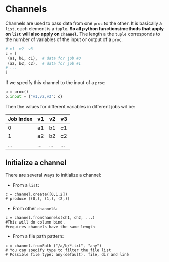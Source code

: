 

# Channels

Channels are used to pass data from one `proc` to the other. It is basically a `list`, each element is a `tuple`. **So all python functions/methods that apply on `list` will also apply on `channel`.** The length a the `tuple` corresponds to the number of variables of the input or output of a `proc`.
```python
# v1  v2  v3
c = [
 (a1, b1, c1),  # data for job #0
 (a2, b2, c2),  # data for job #1
# ...
]
```
If we specify this channel to the input of a `proc`:
```python
p = proc()
p.input = {"v1,v2,v3": c}
```
Then the values for different variables in different jobs wil be:

| Job Index | v1 | v2  | v3 |
|-----------|----|-----|----|
| 0         | a1 | b1  | c1 |
| 1         | a2 | b2  | c2 |
| ...       |... | ... |... |


## Initialize a channel
There are several ways to initialize a channel:
- From a `list`:   
```
c = channel.create([0,1,2])
# produce [(0,), (1,), (2,)]
```
- From other `channel`s:   
```
c = channel.fromChannels(ch1, ch2, ...)
#This will do column bind, 
#requires channels have the same length
```
- From a file path pattern: 
```
c = channel.fromPath ("/a/b/*.txt", "any")
# You can specify type to filter the file list
# Possible file type: any(default), file, dir and link
```


